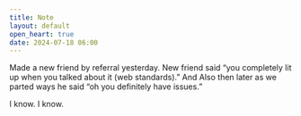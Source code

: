 ```yaml
---
title: Note
layout: default
open_heart: true
date: 2024-07-18 06:00
---
```


Made a new friend by referral yesterday. New friend said “you completely lit up when you talked about it (web standards).” And Also then later as we parted ways he said “oh you definitely have issues.”

I know. I know.
